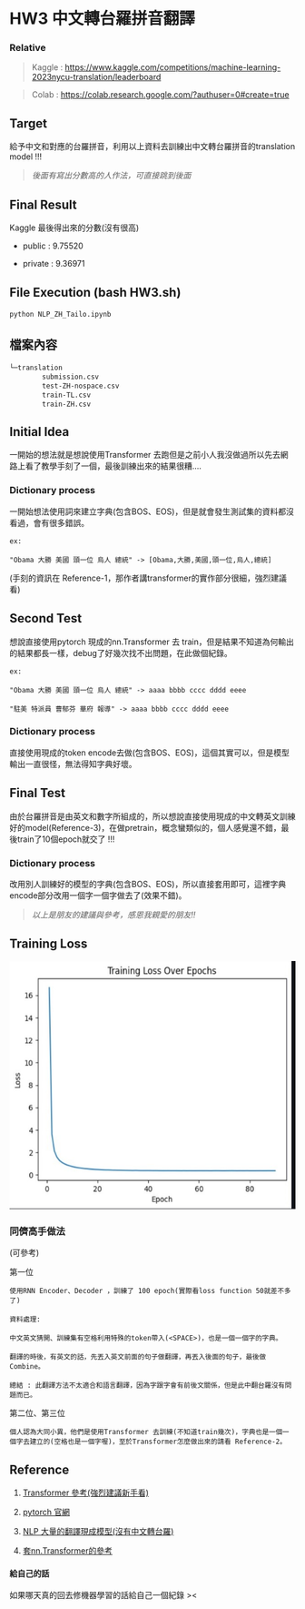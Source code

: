 # HW3 中文轉台羅拼音翻譯

### Relative
> Kaggle : https://www.kaggle.com/competitions/machine-learning-2023nycu-translation/leaderboard

> Colab : https://colab.research.google.com/?authuser=0#create=true

## Target
給予中文和對應的台羅拼音，利用以上資料去訓練出中文轉台羅拼音的translation model !!!

> *後面有寫出分數高的人作法，可直接跳到後面*

## Final Result
Kaggle 最後得出來的分數(沒有很高)
* public : 9.75520

* private : 9.36971

## File Execution (bash HW3.sh)
```bash
python NLP_ZH_Tailo.ipynb
```

## 檔案內容
```
└─translation
        submission.csv
        test-ZH-nospace.csv
        train-TL.csv
        train-ZH.csv
```

## Initial Idea
一開始的想法就是想說使用Transformer 去跑但是之前小人我沒做過所以先去網路上看了教學手刻了一個，最後訓練出來的結果很糟....

### Dictionary process
一開始想法使用詞來建立字典(包含BOS、EOS)，但是就會發生測試集的資料都沒看過，會有很多錯誤。
``` text=
ex:

"Obama 大勝 美國 頭一位 烏人 總統" -> [Obama,大勝,美國,頭一位,烏人,總統]

```

(手刻的資訊在 Reference-1，那作者講transformer的實作部分很細，強烈建議看)

## Second Test
想說直接使用pytorch 現成的nn.Transformer 去 train，但是結果不知道為何輸出的結果都長一樣，debug了好幾次找不出問題，在此做個紀錄。

``` text=
ex:

"Obama 大勝 美國 頭一位 烏人 總統" -> aaaa bbbb cccc dddd eeee

"駐美 特派員 曹郁芬 華府 報導" -> aaaa bbbb cccc dddd eeee
```
### Dictionary process
直接使用現成的token encode去做(包含BOS、EOS)，這個其實可以，但是模型輸出一直很怪，無法得知字典好壞。

## Final Test

由於台羅拼音是由英文和數字所組成的，所以想說直接使用現成的中文轉英文訓練好的model(Reference-3)，在做pretrain，概念蠻類似的，個人感覺還不錯，最後train了10個epoch就交了 !!!


### Dictionary process
改用別人訓練好的模型的字典(包含BOS、EOS)，所以直接套用即可，這裡字典encode部分改用一個字一個字做去了(效果不錯)。

> *以上是朋友的建議與參考，感恩我親愛的朋友!!*

## Training Loss
![img](https://github.com/ChouGiGiNYCU/Machine_Learning_HW_Fall/blob/main/img/Transformer_loss.jpg)

### 同儕高手做法
(可參考)

第一位
```
使用RNN Encoder、Decoder ，訓練了 100 epoch(實際看loss function 50就差不多了)

資料處理:

中文英文猜開、訓練集有空格利用特殊的token帶入(<SPACE>)，也是一個一個字的字典。

翻譯的時後，有英文的話，先丟入英文前面的句子做翻譯，再丟入後面的句子，最後做Combine。

總結 : 此翻譯方法不太適合和語言翻譯，因為字跟字會有前後文關係，但是此中翻台羅沒有問題而已。
```

第二位、第三位
```
個人認為大同小異，他們是使用Transformer 去訓練(不知道train幾次)，字典也是一個一個字去建立的(空格也是一個字喔)，至於Transformer怎麼做出來的請看 Reference-2。
```
## Reference

1. [Transformer 參考(強烈建議新手看)](https://leemeng.tw/neural-machine-translation-with-transformer-and-tensorflow2.html)

2. [pytorch 官網](https://pytorch.org/tutorials/beginner/translation_transformer.html)

3. [NLP 大量的翻譯現成模型(沒有中文轉台羅)](https://huggingface.co/)

4. [套nn.Transformer的參考](https://blog.51cto.com/u_11466419/5983209)


#### 給自己的話
如果哪天真的回去修機器學習的話給自己一個紀錄 ><